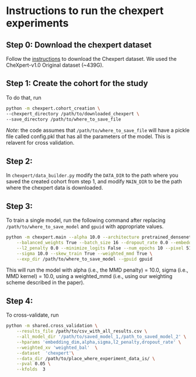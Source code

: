 # Instructions to run the chexpert experiments

## Step 0: Download the chexpert dataset
Follow the [instructions](https://stanfordmlgroup.github.io/competitions/chexpert/) to download the Chexpert dataset. We used the CheXpert-v1.0 Original dataset (\~439G).

## Step 1: Create the cohort for the study
To do that, run
```bash
python -m chexpert.cohort_creation \
--chexpert_directory /path/to/downloaded_chexpert \
--save_directory /path/to/where_to_save_file
```
*Note*: the code assumes that `/path/to/where_to_save_file` will have a pickle file called config.pkl that has all the parameters of the model. This is relavent for cross validation.

## Step 2:
In `chexpert/data_builder.py` modify the `DATA_DIR` to the path where you saved the created cohort from step 1, and modify `MAIN_DIR` to be the path where the chexpert data is downloaded.


## Step 3:
To train a single model, run the following command after replacing `/path/to/where_to_save_model` and `gpuid` with appropriate values.

```bash
python -m chexpert.main --alpha 10.0 --architecture pretrained_densenet \
	--balanced_weights True --batch_size 16 --dropout_rate 0.0 --embedding_dim -1 \
	--l2_penalty 0.0 --minimize_logits False --num_epochs 10 --pixel 512 --random_seed 0 \
	--sigma 10.0 --skew_train True --weighted_mmd True \
	--exp_dir /path/to/where_to_save_model --gpuid gpuid
```
This will run the model with alpha (i.e., the MMD penalty) = 10.0, sigma (i.e., MMD kernel) = 10.0, using a weighted_mmd (i.e., using our weighting scheme described in the paper).

## Step 4:
To cross-validate, run
```bash
python -m shared.cross_validation \
	--results_file /path/to/csv_with_all_results.csv \
	--all_model_dir '/path/to/saved_model_1,/path_to_saved_model_2' \
	--hparams 'embedding_dim,alpha,sigma,l2_penalty,dropout_rate' \
	--weighted_xv 'weighted_bal'  \
	--dataset  'chexpert'\
	--data_dir /path/to/place_where_experiment_data_is/ \
	--pval 0.05 \
	--kfolds  3
```